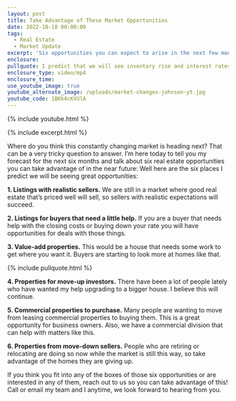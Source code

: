 ```yaml
---
layout: post
title: Take Advantage of These Market Opportunities
date: 2022-10-10 00:00:00
tags:
  - Real Estate
  - Market Update
excerpt: 'Six opportunities you can expect to arise in the next few months. '
enclosure:
pullquote: I predict that we will see inventory rise and interest rates stabilize.
enclosure_type: video/mp4
enclosure_time:
use_youtube_image: true
youtube_alternate_image: /uploads/market-changes-johnson-yt.jpg
youtube_code: 1BKk4cKVUlA
---
```

{% include youtube.html %}

{% include excerpt.html %}

Where do you think this constantly changing market is heading next? That can be a very tricky question to answer. I’m here today to tell you my forecast for the next six months and talk about six real estate opportunities you can take advantage of in the near future: Well here are the six places I predict we will be seeing great opportunities:&nbsp;

**1\. Listings with realistic sellers.** We are still in a market where good real estate that’s priced well will sell, so sellers with realistic expectations will succeed.&nbsp;

**2\. Listings for buyers that need a little help.** If you are a buyer that needs help with the closing costs or buying down your rate you will have opportunities for deals with those things.&nbsp;

**3\. Value-add properties.** This would be a house that needs some work to get where you want it. Buyers are starting to look more at homes like that.

{% include pullquote.html %}

**4\. Properties for move-up investors.** There have been a lot of people lately who have wanted my help upgrading to a bigger house. I believe this will continue.&nbsp;

**5\. Commercial properties to purchase.** Many people are wanting to move from leasing commercial properties to buying them. This is a great opportunity for business owners. Also, we have a commercial division that can help with matters like this.&nbsp;

**6\. Properties from move-down sellers.** People who are retiring or relocating are doing so now while the market is still this way, so take advantage of the homes they are giving up.&nbsp;

If you think you fit into any of the boxes of those six opportunities or are interested in any of them, reach out to us so you can take advantage of this\! Call or email my team and I anytime, we look forward to hearing from you.&nbsp;